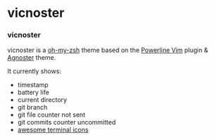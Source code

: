 # vicnoster
### vicnoster

vicnoster is a [oh-my-zsh](https://github.com/robbyrussell/oh-my-zsh) theme based on the [Powerline Vim](https://github.com/Lokaltog/vim-powerline) plugin & [Agnoster](https://github.com/robbyrussell/oh-my-zsh/wiki/themes#agnoster) theme.

It currently shows:

- timestamp
- battery life
- current directory
- git branch
- git file counter not sent
- git commits counter uncommitted
- [awesome terminal icons](https://github.com/gabrielelana/awesome-terminal-fonts/)

